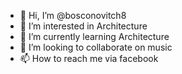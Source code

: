 - 👋 Hi, I’m @bosconovitch8
- 👀 I’m interested in Architecture
- 🌱 I’m currently learning Architecture
- 💞️ I’m looking to collaborate on music
- 📫 How to reach me via facebook

<!---
bosconovitch8/bosconovitch8 is a ✨ special ✨ repository because its `README.md` (this file) appears on your GitHub profile.
You can click the Preview link to take a look at your changes.
--->
